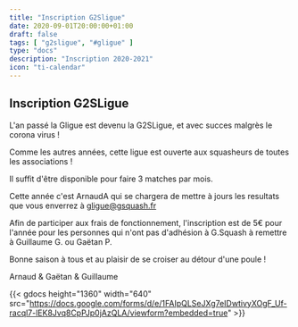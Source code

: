 ```yaml
---
title: "Inscription G2Sligue"
date: 2020-09-01T20:00:00+01:00
draft: false
tags: [ "g2sligue", "#gligue" ]
type: "docs"
description: "Inscription 2020-2021"
icon: "ti-calendar"
---
```


## Inscription G2SLigue

L'an passé la Gligue est devenu la G2SLigue, et avec succes malgrès le corona virus !

Comme les autres années, cette ligue est ouverte aux squasheurs de toutes les associations !

Il suffit d'être disponible pour faire 3 matches par mois.

Cette année c'est ArnaudA qui se chargera de mettre à jours les resultats que vous enverrez à gligue@gsquash.fr

Afin de participer aux frais de fonctionnement, l'inscription est de 5€ pour l'année pour les personnes qui n'ont pas d'adhésion à G.Squash à remettre à Guillaume G. ou Gaëtan P.

Bonne saison à tous et au plaisir de se croiser au détour d'une poule !

Arnaud & Gaëtan & Guillaume

{{< gdocs height="1360" width="640"  src="https://docs.google.com/forms/d/e/1FAIpQLSeJXg7eIDwtivyXOgF_Uf-racql7-lEK8Jvq8CpPJp0jAzQLA/viewform?embedded=true"  >}}
